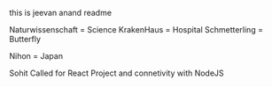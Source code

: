 this is jeevan anand readme

Naturwissenschaft = Science
KrakenHaus = Hospital
Schmetterling = Butterfly

Nihon = Japan

Sohit Called for React Project and connetivity with NodeJS
